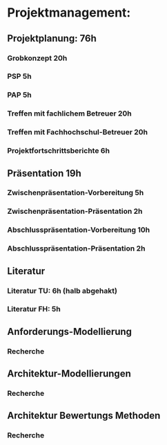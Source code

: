 # Projektmanagement:

## Projektplanung: 76h
### Grobkonzept 20h
### PSP 5h
### PAP 5h
### Treffen mit fachlichem Betreuer 20h
### Treffen mit Fachhochschul-Betreuer 20h
### Projektfortschrittsberichte 6h

## Präsentation 19h
### Zwischenpräsentation-Vorbereitung 5h
### Zwischenpräsentation-Präsentation 2h
### Abschlusspräsentation-Vorbereitung 10h
### Abschlusspräsentation-Präsentation 2h

## Literatur

### Literatur TU: 6h (halb abgehakt)
### Literatur FH: 5h

## Anforderungs-Modellierung

### Recherche


## Architektur-Modellierungen

### Recherche


## Architektur Bewertungs Methoden

### Recherche
